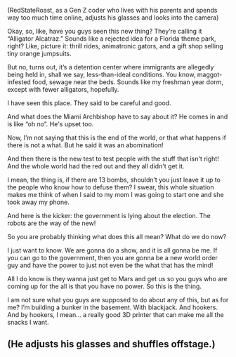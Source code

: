 (RedStateRoast, as a Gen Z coder who lives with his parents and spends way too much time online, adjusts his glasses and looks into the camera)

Okay, so, like, have you guys seen this new thing? They’re calling it “Alligator Alcatraz.” Sounds like a rejected idea for a Florida theme park, right? Like, picture it: thrill rides, animatronic gators, and a gift shop selling tiny orange jumpsuits.

But no, turns out, it’s a detention center where immigrants are allegedly being held in, shall we say, less-than-ideal conditions. You know, maggot-infested food, sewage near the beds. Sounds like my freshman year dorm, except with fewer alligators, hopefully.

I have seen this place. They said to be careful and good. 

And what does the Miami Archbishop have to say about it? He comes in and is like “oh no”. He's upset too.

Now, I’m not saying that this is the end of the world, or that what happens if there is not a what. But he said it was an abomination!

And then there is the new test to test people with the stuff that isn't right! And the whole world had the red out and they all didn't get it. 

I mean, the thing is, if there are 13 bombs, shouldn’t you just leave it up to the people who know how to defuse them? I swear, this whole situation makes me think of when I said to my mom I was going to start one and she took away my phone.

And here is the kicker: the government is lying about the election. The robots are the way of the new!

So you are probably thinking what does this all mean? What do we do now?

I just want to know. We are gonna do a show, and it is all gonna be me. If you can go to the government, then you are gonna be a new world order guy and have the power to just not even be the what that has the mind!

All I do know is they wanna just get to Mars and get us so you guys who are coming up for the all is that you have no power. So this is the thing.

I am not sure what you guys are supposed to do about any of this, but as for me? I’m building a bunker in the basement. With blackjack. And hookers. And by hookers, I mean… a really good 3D printer that can make me all the snacks I want.

(He adjusts his glasses and shuffles offstage.)
---